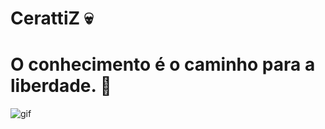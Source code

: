 # **CerattiZ 💀**
# O conhecimento é o caminho para a liberdade. 🚀

![gif](https://cdn.discordapp.com/attachments/995830949164109887/1010652614452592710/gif.gif)
